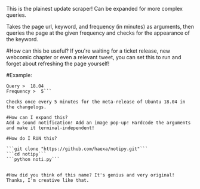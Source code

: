 This is the plainest update scraper! Can be expanded for more complex queries.

Takes the page url, keyword, and frequency (in minutes) as arguments, then queries the page at the given frequency and checks for the appearance of the keyword.

#How can this be useful?
If you're waiting for a ticket release, new webcomic chapter or even a relevant tweet, you can set this to run and forget about refreshing the page yourself!

#Example:
```Page to be queried >  https://changelogs.ubuntu.com/meta-release
Query >  18.04
Frequency >  5```

Checks once every 5 minutes for the meta-release of Ubuntu 18.04 in the changelogs.

#How can I expand this?
Add a sound notification! Add an image pop-up! Hardcode the arguments and make it terminal-independent!

#How do I RUN this?

```git clone "https://github.com/haexa/notipy.git"```
```cd notipy```
```python noti.py```


#How did you think of this name? It's genius and very original!
Thanks, I'm creative like that.
